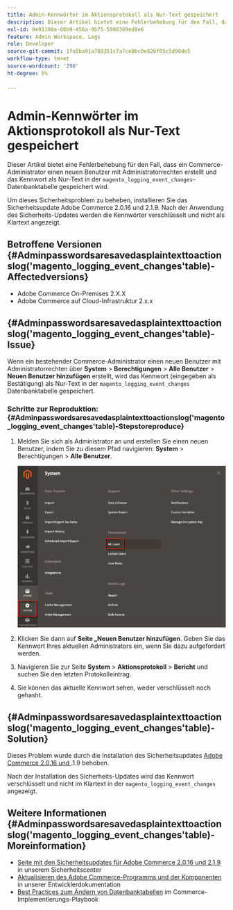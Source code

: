 ```yaml
---
title: Admin-Kennwörter im Aktionsprotokoll als Nur-Text gespeichert
description: Dieser Artikel bietet eine Fehlerbehebung für den Fall, dass ein Commerce-Administrator einen neuen Benutzer mit Administratorrechten erstellt und das Kennwort als Nur-Text in der Datenbanktabelle „magento_logging_event_changes“ gespeichert wird.
exl-id: 0e91198e-66b9-456a-9b75-5986369ed8e6
feature: Admin Workspace, Logs
role: Developer
source-git-commit: 1fa5ba91a788351c7a7ce8bc0e826f05c5d98de5
workflow-type: tm+mt
source-wordcount: '298'
ht-degree: 0%

---
```


# Admin-Kennwörter im Aktionsprotokoll als Nur-Text gespeichert

Dieser Artikel bietet eine Fehlerbehebung für den Fall, dass ein Commerce-Administrator einen neuen Benutzer mit Administratorrechten erstellt und das Kennwort als Nur-Text in der `magento_logging_event_changes`-Datenbanktabelle gespeichert wird.

Um dieses Sicherheitsproblem zu beheben, installieren Sie das Sicherheitsupdate Adobe Commerce 2.0.16 und 2.1.9. Nach der Anwendung des Sicherheits-Updates werden die Kennwörter verschlüsselt und nicht als Klartext angezeigt.

## Betroffene Versionen {#Adminpasswordsaresavedasplaintexttoactionslog('magento_logging_event_changes'table)-Affectedversions}

* Adobe Commerce On-Premises 2.X.X
* Adobe Commerce auf Cloud-Infrastruktur 2.x.x

## {#Adminpasswordsaresavedasplaintexttoactionslog('magento_logging_event_changes'table)-Issue}

Wenn ein bestehender Commerce-Administrator einen neuen Benutzer mit Administratorrechten über **System** > **Berechtigungen** > **Alle Benutzer** > **Neuen Benutzer hinzufügen** erstellt, wird das Kennwort (eingegeben als Bestätigung) als Nur-Text in der `magento_logging_event_changes` Datenbanktabelle gespeichert.

### Schritte zur Reproduktion: {#Adminpasswordsaresavedasplaintexttoactionslog('magento_logging_event_changes'table)-Stepstoreproduce}

1. Melden Sie sich als Administrator an und erstellen Sie einen neuen Benutzer, indem Sie zu diesem Pfad navigieren: **System** > Berechtigungen > **Alle Benutzer**.

   ![add_user_magento_2.4.1.png](assets/add_user_magento_2.4.1.png)

1. Klicken Sie dann auf **Seite „Neuen Benutzer hinzufügen**. Geben Sie das Kennwort Ihres aktuellen Administrators ein, wenn Sie dazu aufgefordert werden.
1. Navigieren Sie zur Seite **System** > **Aktionsprotokoll** > **Bericht** und suchen Sie den letzten Protokolleintrag.
1. Sie können das aktuelle Kennwort sehen, weder verschlüsselt noch gehasht.

## {#Adminpasswordsaresavedasplaintexttoactionslog('magento_logging_event_changes'table)-Solution}

Dieses Problem wurde durch die Installation des Sicherheitsupdates [Adobe Commerce 2.0.16 und ](https://magento.com/security/patches/magento-2016-and-219-security-update).1.9 behoben.

Nach der Installation des Sicherheits-Updates wird das Kennwort verschlüsselt und nicht im Klartext in der `magento_logging_event_changes` angezeigt.

## Weitere Informationen {#Adminpasswordsaresavedasplaintexttoactionslog('magento_logging_event_changes'table)-Moreinformation}

* [Seite mit den Sicherheitsupdates für Adobe Commerce 2.0.16 und 2.1.9](https://magento.com/security/patches/magento-2016-and-219-security-update) in unserem Sicherheitscenter
* [Aktualisieren des Adobe Commerce-Programms und der Komponenten](https://experienceleague.adobe.com/docs/commerce-operations/upgrade-guide/overview.html) in unserer Entwicklerdokumentation
* [Best Practices zum Ändern von Datenbanktabellen](https://experienceleague.adobe.com/en/docs/commerce-operations/implementation-playbook/best-practices/development/modifying-core-and-third-party-tables#why-adobe-recommends-avoiding-modifications) im Commerce-Implementierungs-Playbook
